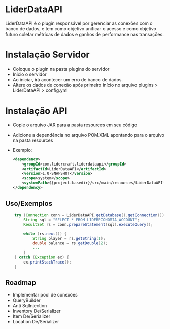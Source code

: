 
# LiderDataAPI

LiderDataAPI é o plugin responsável por gerenciar as conexões com o banco de dados, e tem como objetivo unificar o acesso e como objetivo futuro coletar métricas de dados e ganhos de performance nas transações.


# Instalação Servidor

+ Coloque o plugin na pasta plugins do servidor
+ Inicio o servidor
+ Ao iniciar, irá acontecer um erro de banco de dados.
+ Altere os dados de conexão após primeiro início no arquivo plugins > LiderDataAPI > config.yml

# Instalação API

- Copie o arquivo JAR para a pasta resources em seu código
- Adicione a dependência no arquivo POM.XML apontando para o arquivo na pasta resources

- Exemplo:
    ```xml
    <dependency>
        <groupId>com.lidercraft.liderdataapi</groupId>
        <artifactId>LiderDataAPI</artifactId>
        <version>1.0-SNAPSHOT</version>
        <scope>system</scope>
        <systemPath>${project.basedir}/src/main/resources/LiderDataAPI-1.0-SNAPSHOT.jar</systemPath>
    </dependency>
    ```
## Uso/Exemplos

```java
    try (Connection conn = LiderDataAPI.getDatabase().getConnection()) {
        String sql = "SELECT * FROM LIDERECONOMIA_ACCOUNT";
        ResultSet rs = conn.prepareStatement(sql).executeQuery();

        while (rs.next()) {
            String player = rs.getString(1);
            double balance = rs.getDouble(2);
            ...
        }
    } catch (Exception ex) {
        ex.printStackTrace();
    }
```


## Roadmap

- Implementar pool de conexões
- QueryBuilder
- Anti SqlInjection
- Inventory De/Serializer
- Item De/Serializer
- Location De/Serializer

